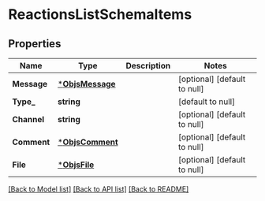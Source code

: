 # ReactionsListSchemaItems

## Properties
Name | Type | Description | Notes
------------ | ------------- | ------------- | -------------
**Message** | [***ObjsMessage**](objs_message.md) |  | [optional] [default to null]
**Type_** | **string** |  | [default to null]
**Channel** | **string** |  | [optional] [default to null]
**Comment** | [***ObjsComment**](objs_comment.md) |  | [optional] [default to null]
**File** | [***ObjsFile**](objs_file.md) |  | [optional] [default to null]

[[Back to Model list]](../README.md#documentation-for-models) [[Back to API list]](../README.md#documentation-for-api-endpoints) [[Back to README]](../README.md)



